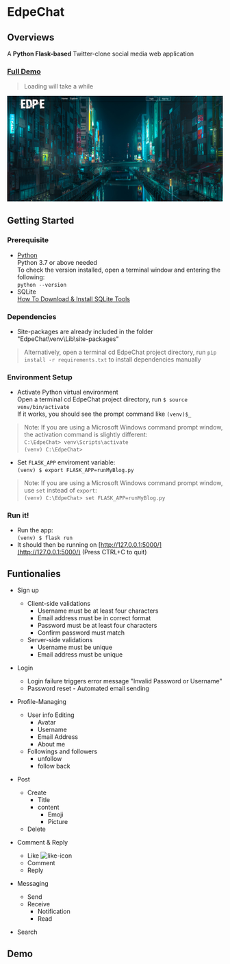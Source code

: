 
# EdpeChat
## Overviews
A **Python Flask-based** Twitter-clone social media web application </br>
### [Full Demo](https://edpegg.herokuapp.com/) </br>
> Loading will take a while

![full-demo](/screenshots/full-demo.png)
</br>
## Getting Started
### Prerequisite

 - [Python](https://www.python.org/downloads/)<br />
	Python 3.7 or above needed <br />
	To check the version installed, open a terminal window and entering the following: <br />
	``python --version``
 - SQLite <br />
	 [How To Download & Install SQLite Tools](How%20To%20Download%20&%20Install%20SQLite%20Tools)
### Dependencies
	
 - Site-packages are already included in the folder "EdpeChat\venv\Lib\site-packages"
 > Alternatively, open a terminal cd EdpeChat project directory, run  ``pip install -r requirements.txt`` to install dependencies manually
 
### Environment Setup
 - Activate Python virtual environment <br />
 Open a terminal cd EdpeChat project directory, run
  ``$ source venv/bin/activate``<br />
 If it works, you should see the prompt command like
 ``(venv)$_`` 
 > Note: If you are using a Microsoft Windows command prompt window, the activation command is slightly different: </br>
 > ``C:\EdpeChat> venv\Scripts\activate``<br />
 > ``(venv) C:\EdpeChat>``
 
 - Set ``FLASK_APP`` enviroment variable: </br>
 ``(venv) $ export FLASK_APP=runMyBlog.py``
 > Note:  If you are using a Microsoft Windows command prompt window, use `set` instead of `export`: </br>
 > `(venv) C:\EdpeChat> set FLASK_APP=runMyBlog.py`

### Run it!
 - Run the app: </br>
 `(venv) $ flask run`
 -  It should then be running on  [http://127.0.0.1:5000/](http://127.0.0.1:5000/)  (Press CTRL+C to quit)

	 
## Funtionalies
 - Sign up
	 - Client-side validations
		 - Username must be at least four characters 
		 - Email address must be in correct format
		 - Password must be at least four characters
		 - Confirm password must match
	 - Server-side validations
		 - Username must be unique
		 - Email address must be unique
 - Login
	 - Login failure triggers error message "Invalid Password or Username"
	 - Password reset - Automated email sending
 - Profile-Managing
	 - User info Editing
		 - Avatar
		 - Username
		 - Email Address
		 - About me
	- Followings and followers
		- unfollow 
		- follow back
 - Post
	 - Create
		 - Title 
		 - content
			 - Emoji
			 - Picture
	 - Delete
	 
 - Comment & Reply   
	 - Like ![like-icon](https://img.icons8.com/material-sharp/24/000000/facebook-like--v1.png%22)
	 - Comment
	 - Reply
 - Messaging
	 - Send
	 - Receive
		 - Notification
		 - Read
 - Search
 
## Demo

